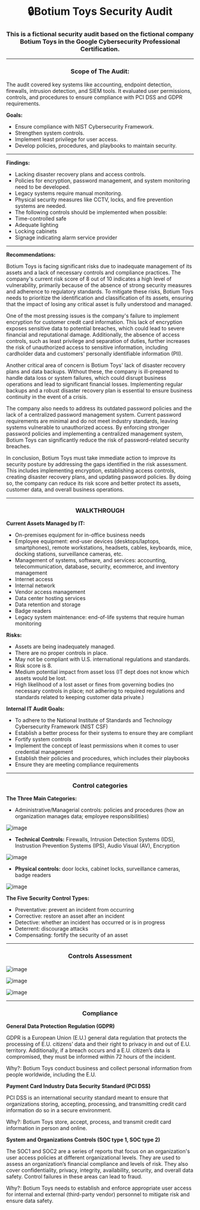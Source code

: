 <h1 align="center"><strong> 🔒Botium Toys Security Audit</strong></h1>
<h3 align="center"><strong>This is a fictional security audit based on the fictional company Botium Toys in the Google Cybersecurity Professional Certification. </strong></h3>


---

<h3 align="center"><strong>Scope of The Audit:</strong></h3>

The audit covered key systems like accounting, endpoint detection, firewalls, intrusion detection, and SIEM tools. It evaluated user permissions, controls, and procedures to ensure compliance with PCI DSS and GDPR requirements.

**Goals:**

- Ensure compliance with NIST Cybersecurity Framework.
- Strengthen system controls.
- Implement least privilege for user access.
- Develop policies, procedures, and playbooks to maintain security.
---
**Findings:**

- Lacking disaster recovery plans and access controls.
- Policies for encryption, password management, and system monitoring need to be developed.
- Legacy systems require manual monitoring.
- Physical security measures like CCTV, locks, and fire prevention systems are needed.
- The following controls should be implemented when possible:
- Time-controlled safe
- Adequate lighting
- Locking cabinets
- Signage indicating alarm service provider
---
**Recommendations:**

Botium Toys is facing significant risks due to inadequate management of its assets and a lack of necessary controls and compliance practices. The company's current risk score of 8 out of 10 indicates a high level of vulnerability, primarily because of the absence of strong security measures and adherence to regulatory standards. To mitigate these risks, Botium Toys needs to prioritize the identification and classification of its assets, ensuring that the impact of losing any critical asset is fully understood and managed.

One of the most pressing issues is the company's failure to implement encryption for customer credit card information. This lack of encryption exposes sensitive data to potential breaches, which could lead to severe financial and reputational damage. Additionally, the absence of access controls, such as least privilege and separation of duties, further increases the risk of unauthorized access to sensitive information, including cardholder data and customers' personally identifiable information (PII).

Another critical area of concern is Botium Toys' lack of disaster recovery plans and data backups. Without these, the company is ill-prepared to handle data loss or system failures, which could disrupt business operations and lead to significant financial losses. Implementing regular backups and a robust disaster recovery plan is essential to ensure business continuity in the event of a crisis.

The company also needs to address its outdated password policies and the lack of a centralized password management system. Current password requirements are minimal and do not meet industry standards, leaving systems vulnerable to unauthorized access. By enforcing stronger password policies and implementing a centralized management system, Botium Toys can significantly reduce the risk of password-related security breaches.

In conclusion, Botium Toys must take immediate action to improve its security posture by addressing the gaps identified in the risk assessment. This includes implementing encryption, establishing access controls, creating disaster recovery plans, and updating password policies. By doing so, the company can reduce its risk score and better protect its assets, customer data, and overall business operations.

---
<h3 align="center"><strong> WALKTHROUGH </strong></h3>

**Current Assets Managed by IT:**

- On-premises equipment for in-office business needs
- Employee equipment: end-user devices (desktops/laptops, smartphones), remote workstations, headsets, cables, keyboards, mice, docking stations, surveillance cameras, etc.
- Management of systems, software, and services: accounting, telecommunication, database, security, ecommerce, and inventory management
- Internet access
- Internal network
- Vendor access management
- Data center hosting services
- Data retention and storage
- Badge readers
- Legacy system maintenance: end-of-life systems that require human monitoring

**Risks:**

- Assets are being inadequately managed.
- There are no proper controls in place.
- May not be compliant with U.S. international regulations and standards.
- Risk score is 8.
- Medium potential impact from asset loss (IT dept does not know which assets would be lost.
- High likelihood of a lost asset or fines from governing bodies (no necessary controls in place; not adhering to required regulations and standards related to keeping customer data private.)

**Internal IT Audit Goals:**

- To adhere to the National Institute of Standards and Technology Cybersecurity Framework (NIST CSF)
- Establish a better process for their systems to ensure they are compliant
- Fortify system controls
- Implement the concept of least permissions when it comes to user credential management
- Establish their policies and procedures, which includes their playbooks
- Ensure they are meeting compliance requirements
---
<h3 align="center"><strong>Control categories</strong></h3>

**The Three Main Categories:**

- Administrative/Managerial controls: policies and procedures (how an organization manages data; employee responsibilities)
  
![image](https://github.com/user-attachments/assets/f847957a-fc9e-49e2-8af8-1c1d8008c008)

- **Technical Controls:** Firewalls, Intrusion Detection Systems (IDS), Instrustion Prevention Systems (IPS), Audio Visual (AV), Encryption

![image](https://github.com/user-attachments/assets/71402941-05dd-4a36-8be6-4c289afff202)

- **Physical controls:** door locks, cabinet locks, surveillance cameras, badge readers

![image](https://github.com/user-attachments/assets/ae4322d3-b471-4383-9c75-8c2e9e7ea599)

**The Five Security Control Types:**
- Preventative: prevent an incident from occurring
- Corrective: restore an asset after an incident
- Detective: whether an incident has occurred or is in progress
- Deterrent: discourage attacks
- Compensating: fortify the security of an asset
  
---
<h3 align="center"><strong>Controls Assessment</strong></h3>

![image](https://github.com/user-attachments/assets/9df6f383-0eca-4d26-a356-9b5211d69dbd)

![image](https://github.com/user-attachments/assets/5faa1758-d34e-4f96-b41d-c12c802cf7cd)

![image](https://github.com/user-attachments/assets/b57bc219-09e6-468a-8ec1-3d661ed837e8)

---
<h3 align="center"><strong>Compliance</strong></h3>

**General Data Protection Regulation (GDPR)**

GDPR is a European Union (E.U.) general data regulation that protects the processing of E.U. citizens’ data and their right to privacy in and out of E.U. territory. Additionally, if a breach occurs and a E.U. citizen’s data is compromised, they must be informed within 72 hours of the incident.

Why?: Botium Toys conduct business and collect personal information from people worldwide, including the E.U.

**Payment Card Industry Data Security Standard (PCI DSS)**

PCI DSS is an international security standard meant to ensure that organizations storing, accepting, processing, and transmitting credit card information do so in a secure environment.

Why?: Botium Toys store, accept, process, and transmit credit card information in person and online.

**System and Organizations Controls (SOC type 1, SOC type 2)**

The SOC1 and SOC2 are a series of reports that focus on an organization's user access policies at different organizational levels. They are used to assess an organization’s financial compliance and levels of risk. They also cover confidentiality, privacy, integrity, availability, security, and overall data safety. Control failures in these areas can lead to fraud.

Why?: Botium Toys needs to establish and enforce appropriate user access for internal and external (third-party vendor) personnel to mitigate risk and ensure data safety.



